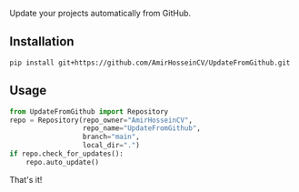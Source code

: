 Update your projects automatically from GitHub.

## Installation
```commandline
pip install git+https://github.com/AmirHosseinCV/UpdateFromGithub.git
```

## Usage

```python
from UpdateFromGithub import Repository
repo = Repository(repo_owner="AmirHosseinCV",
                  repo_name="UpdateFromGithub",
                  branch="main",
                  local_dir=".")
if repo.check_for_updates():
    repo.auto_update()
```
That's it!